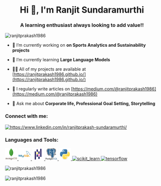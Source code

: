 <h1 align="center">Hi 👋, I'm Ranjit Sundaramurthi</h1>
<h3 align="center">A learning enthusiast always looking to add value!!</h3>

<p align="left"> <img src="https://komarev.com/ghpvc/?username=ranjitprakash1986&label=Profile%20views&color=0e75b6&style=flat" alt="ranjitprakash1986" /> </p>

- 🔭 I’m currently working on **on Sports Analytics and Sustainability projects**

- 🌱 I’m currently learning **Large Language Models**

- 👨‍💻 All of my projects are available at [https://ranjitprakash1986.github.io/](https://ranjitprakash1986.github.io/)

- 📝 I regularly write articles on [https://medium.com/@ranjitprakash1986](https://medium.com/@ranjitprakash1986)

- 💬 Ask me about **Corporate life, Professional Goal Setting, Storytelling**

<h3 align="left">Connect with me:</h3>
<p align="left">
<a href="https://linkedin.com/in/https://www.linkedin.com/in/ranjitprakash-sundaramurthi/" target="blank"><img align="center" src="https://raw.githubusercontent.com/rahuldkjain/github-profile-readme-generator/master/src/images/icons/Social/linked-in-alt.svg" alt="https://www.linkedin.com/in/ranjitprakash-sundaramurthi/" height="30" width="40" /></a>
</p>

<h3 align="left">Languages and Tools:</h3>
<p align="left"> <a href="https://www.mongodb.com/" target="_blank" rel="noreferrer"> <img src="https://raw.githubusercontent.com/devicons/devicon/master/icons/mongodb/mongodb-original-wordmark.svg" alt="mongodb" width="40" height="40"/> </a> <a href="https://www.mysql.com/" target="_blank" rel="noreferrer"> <img src="https://raw.githubusercontent.com/devicons/devicon/master/icons/mysql/mysql-original-wordmark.svg" alt="mysql" width="40" height="40"/> </a> <a href="https://pandas.pydata.org/" target="_blank" rel="noreferrer"> <img src="https://raw.githubusercontent.com/devicons/devicon/2ae2a900d2f041da66e950e4d48052658d850630/icons/pandas/pandas-original.svg" alt="pandas" width="40" height="40"/> </a> <a href="https://www.postgresql.org" target="_blank" rel="noreferrer"> <img src="https://raw.githubusercontent.com/devicons/devicon/master/icons/postgresql/postgresql-original-wordmark.svg" alt="postgresql" width="40" height="40"/> </a> <a href="https://www.python.org" target="_blank" rel="noreferrer"> <img src="https://raw.githubusercontent.com/devicons/devicon/master/icons/python/python-original.svg" alt="python" width="40" height="40"/> </a> <a href="https://scikit-learn.org/" target="_blank" rel="noreferrer"> <img src="https://upload.wikimedia.org/wikipedia/commons/0/05/Scikit_learn_logo_small.svg" alt="scikit_learn" width="40" height="40"/> </a> <a href="https://www.tensorflow.org" target="_blank" rel="noreferrer"> <img src="https://www.vectorlogo.zone/logos/tensorflow/tensorflow-icon.svg" alt="tensorflow" width="40" height="40"/> </a> </p>

<p><img align="center" src="https://github-readme-stats.vercel.app/api/top-langs?username=ranjitprakash1986&show_icons=true&locale=en&layout=compact" alt="ranjitprakash1986" /></p>

<p><img align="center" src="https://github-readme-streak-stats.herokuapp.com/?user=ranjitprakash1986&" alt="ranjitprakash1986" /></p>
